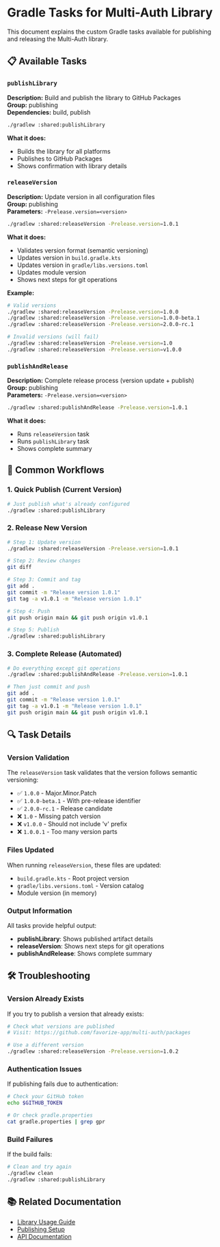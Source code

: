 # Gradle Tasks for Multi-Auth Library

This document explains the custom Gradle tasks available for publishing and releasing the Multi-Auth library.

## 📋 Available Tasks

### `publishLibrary`
**Description:** Build and publish the library to GitHub Packages  
**Group:** publishing  
**Dependencies:** build, publish

```bash
./gradlew :shared:publishLibrary
```

**What it does:**
- Builds the library for all platforms
- Publishes to GitHub Packages
- Shows confirmation with library details

### `releaseVersion`
**Description:** Update version in all configuration files  
**Group:** publishing  
**Parameters:** `-Prelease.version=<version>`

```bash
./gradlew :shared:releaseVersion -Prelease.version=1.0.1
```

**What it does:**
- Validates version format (semantic versioning)
- Updates version in `build.gradle.kts`
- Updates version in `gradle/libs.versions.toml`
- Updates module version
- Shows next steps for git operations

**Example:**
```bash
# Valid versions
./gradlew :shared:releaseVersion -Prelease.version=1.0.0
./gradlew :shared:releaseVersion -Prelease.version=1.0.0-beta.1
./gradlew :shared:releaseVersion -Prelease.version=2.0.0-rc.1

# Invalid versions (will fail)
./gradlew :shared:releaseVersion -Prelease.version=1.0
./gradlew :shared:releaseVersion -Prelease.version=v1.0.0
```

### `publishAndRelease`
**Description:** Complete release process (version update + publish)  
**Group:** publishing  
**Parameters:** `-Prelease.version=<version>`

```bash
./gradlew :shared:publishAndRelease -Prelease.version=1.0.1
```

**What it does:**
- Runs `releaseVersion` task
- Runs `publishLibrary` task
- Shows complete summary

## 🚀 Common Workflows

### 1. Quick Publish (Current Version)
```bash
# Just publish what's already configured
./gradlew :shared:publishLibrary
```

### 2. Release New Version
```bash
# Step 1: Update version
./gradlew :shared:releaseVersion -Prelease.version=1.0.1

# Step 2: Review changes
git diff

# Step 3: Commit and tag
git add .
git commit -m "Release version 1.0.1"
git tag -a v1.0.1 -m "Release version 1.0.1"

# Step 4: Push
git push origin main && git push origin v1.0.1

# Step 5: Publish
./gradlew :shared:publishLibrary
```

### 3. Complete Release (Automated)
```bash
# Do everything except git operations
./gradlew :shared:publishAndRelease -Prelease.version=1.0.1

# Then just commit and push
git add .
git commit -m "Release version 1.0.1"
git tag -a v1.0.1 -m "Release version 1.0.1"
git push origin main && git push origin v1.0.1
```

## 🔍 Task Details

### Version Validation
The `releaseVersion` task validates that the version follows semantic versioning:
- ✅ `1.0.0` - Major.Minor.Patch
- ✅ `1.0.0-beta.1` - With pre-release identifier
- ✅ `2.0.0-rc.1` - Release candidate
- ❌ `1.0` - Missing patch version
- ❌ `v1.0.0` - Should not include 'v' prefix
- ❌ `1.0.0.1` - Too many version parts

### Files Updated
When running `releaseVersion`, these files are updated:
- `build.gradle.kts` - Root project version
- `gradle/libs.versions.toml` - Version catalog
- Module version (in memory)

### Output Information
All tasks provide helpful output:
- **publishLibrary**: Shows published artifact details
- **releaseVersion**: Shows next steps for git operations
- **publishAndRelease**: Shows complete summary

## 🛠️ Troubleshooting

### Version Already Exists
If you try to publish a version that already exists:
```bash
# Check what versions are published
# Visit: https://github.com/favorize-app/multi-auth/packages

# Use a different version
./gradlew :shared:releaseVersion -Prelease.version=1.0.2
```

### Authentication Issues
If publishing fails due to authentication:
```bash
# Check your GitHub token
echo $GITHUB_TOKEN

# Or check gradle.properties
cat gradle.properties | grep gpr
```

### Build Failures
If the build fails:
```bash
# Clean and try again
./gradlew clean
./gradlew :shared:publishLibrary
```

## 📚 Related Documentation

- [Library Usage Guide](LIBRARY_USAGE.md)
- [Publishing Setup](PUBLISHING_SETUP.md)
- [API Documentation](docs/API_DOCUMENTATION.md)
